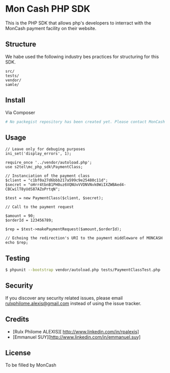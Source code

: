 # Mon Cash PHP SDK

This is the PHP SDK that allows php's developers to interract with the MonCash payment facility on their website. 

## Structure

We habe used the following industry bes practices for structuring for this SDK.

```
src/
tests/
vendor/
samle/
```


## Install

Via Composer

``` bash
# No packegist repository has been created yet. Please contact MonCash for informations on downloading the library.
```

## Usage

```
// Leave only for debuging purposes
ini_set('display_errors', 1);

require_once '../vendor/autoload.php';
use s2tel\mc_php_sdk\PaymentClass;

// Instanciation of the payment class
$client = "c1bf0a27d6bbb217a599c9e25480c11d";
$secret = "oHrr4tbnB1PH0uz6VQNUvVVDNVNvk0WiIXZWBAed4-CBCwilT8yUdS87AZoPrtqN";

$test = new PaymentClass($client, $secret);

// Call to the payment request

$amount = 90;
$orderId = 123456789;

$rep = $test->makePaymentRequest($amount,$orderId);

// Echoing the redirection's URI to the payment middleware of MONCASH
echo $rep;

```

## Testing

``` bash
$ phpunit --bootstrap vendor/autoload.php tests/PaymentClassTest.php
```


## Security

If you discover any security related issues, please email rulxphilome.alexis@gmail.com instead of using the issue tracker.

## Credits

- [Rulx Philome ALEXIS][ http://www.linkedin.com/in/rpalexis]
- [Emmanuel SUY][http://www.linkedin.com/in/emmanuel.suy]

## License

To be filled by MonCash
